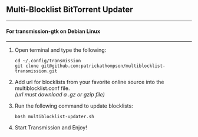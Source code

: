 ## Multi-Blocklist BitTorrent Updater ##
***
#### For transmission-gtk on Debian Linux ####
***
1. Open terminal and type the following:

	```
	cd ~/.config/transmission 
	git clone git@github.com:patrickathompson/multiblocklist-transmission.git
	```

2. Add url for blocklists from your favorite online source into the multiblocklist.conf file. <br>
	*(url must download a .gz or gzip file)*
3. Run the following command to update blocklists:

	```
	bash multiblocklist-updater.sh
	```
	
4. Start Transmission and Enjoy!